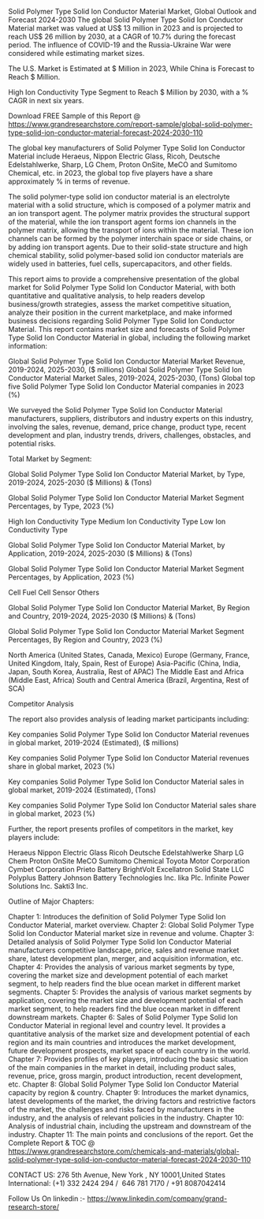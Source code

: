 Solid Polymer Type Solid Ion Conductor Material Market, Global Outlook and Forecast 2024-2030
The global Solid Polymer Type Solid Ion Conductor Material market was valued at US$ 13 million in 2023 and is projected to reach US$ 26 million by 2030, at a CAGR of 10.7% during the forecast period. The influence of COVID-19 and the Russia-Ukraine War were considered while estimating market sizes.

The U.S. Market is Estimated at $ Million in 2023, While China is Forecast to Reach $ Million.

High Ion Conductivity Type Segment to Reach $ Million by 2030, with a % CAGR in next six years.

Download FREE Sample of this Report @ https://www.grandresearchstore.com/report-sample/global-solid-polymer-type-solid-ion-conductor-material-forecast-2024-2030-110

The global key manufacturers of Solid Polymer Type Solid Ion Conductor Material include Heraeus, Nippon Electric Glass, Ricoh, Deutsche Edelstahlwerke, Sharp, LG Chem, Proton OnSite, MeCO and Sumitomo Chemical, etc. in 2023, the global top five players have a share approximately % in terms of revenue.

The solid polymer-type solid ion conductor material is an electrolyte material with a solid structure, which is composed of a polymer matrix and an ion transport agent. The polymer matrix provides the structural support of the material, while the ion transport agent forms ion channels in the polymer matrix, allowing the transport of ions within the material. These ion channels can be formed by the polymer interchain space or side chains, or by adding ion transport agents. Due to their solid-state structure and high chemical stability, solid polymer-based solid ion conductor materials are widely used in batteries, fuel cells, supercapacitors, and other fields.

This report aims to provide a comprehensive presentation of the global market for Solid Polymer Type Solid Ion Conductor Material, with both quantitative and qualitative analysis, to help readers develop business/growth strategies, assess the market competitive situation, analyze their position in the current marketplace, and make informed business decisions regarding Solid Polymer Type Solid Ion Conductor Material. This report contains market size and forecasts of Solid Polymer Type Solid Ion Conductor Material in global, including the following market information:

Global Solid Polymer Type Solid Ion Conductor Material Market Revenue, 2019-2024, 2025-2030, ($ millions)
Global Solid Polymer Type Solid Ion Conductor Material Market Sales, 2019-2024, 2025-2030, (Tons)
Global top five Solid Polymer Type Solid Ion Conductor Material companies in 2023 (%)

We surveyed the Solid Polymer Type Solid Ion Conductor Material manufacturers, suppliers, distributors and industry experts on this industry, involving the sales, revenue, demand, price change, product type, recent development and plan, industry trends, drivers, challenges, obstacles, and potential risks.

Total Market by Segment:

Global Solid Polymer Type Solid Ion Conductor Material Market, by Type, 2019-2024, 2025-2030 ($ Millions) & (Tons)

Global Solid Polymer Type Solid Ion Conductor Material Market Segment Percentages, by Type, 2023 (%)

High Ion Conductivity Type
Medium Ion Conductivity Type
Low Ion Conductivity Type

Global Solid Polymer Type Solid Ion Conductor Material Market, by Application, 2019-2024, 2025-2030 ($ Millions) & (Tons)

Global Solid Polymer Type Solid Ion Conductor Material Market Segment Percentages, by Application, 2023 (%)

Cell
Fuel Cell
Sensor
Others

Global Solid Polymer Type Solid Ion Conductor Material Market, By Region and Country, 2019-2024, 2025-2030 ($ Millions) & (Tons)

Global Solid Polymer Type Solid Ion Conductor Material Market Segment Percentages, By Region and Country, 2023 (%)

North America (United States, Canada, Mexico)
Europe (Germany, France, United Kingdom, Italy, Spain, Rest of Europe)
Asia-Pacific (China, India, Japan, South Korea, Australia, Rest of APAC)
The Middle East and Africa (Middle East, Africa)
South and Central America (Brazil, Argentina, Rest of SCA)

Competitor Analysis

The report also provides analysis of leading market participants including:

Key companies Solid Polymer Type Solid Ion Conductor Material revenues in global market, 2019-2024 (Estimated), ($ millions)

Key companies Solid Polymer Type Solid Ion Conductor Material revenues share in global market, 2023 (%)

Key companies Solid Polymer Type Solid Ion Conductor Material sales in global market, 2019-2024 (Estimated), (Tons)

Key companies Solid Polymer Type Solid Ion Conductor Material sales share in global market, 2023 (%)

Further, the report presents profiles of competitors in the market, key players include:

Heraeus
Nippon Electric Glass
Ricoh
Deutsche Edelstahlwerke
Sharp
LG Chem
Proton OnSite
MeCO
Sumitomo Chemical
Toyota Motor Corporation
Cymbet Corporation
Prieto Battery
BrightVolt
Excellatron Solid State LLC
Polyplus Battery
Johnson Battery Technologies Inc.
lika PIc.
Infinite Power Solutions Inc.
Sakti3 Inc.

Outline of Major Chapters:

Chapter 1: Introduces the definition of Solid Polymer Type Solid Ion Conductor Material, market overview.
Chapter 2: Global Solid Polymer Type Solid Ion Conductor Material market size in revenue and volume.
Chapter 3: Detailed analysis of Solid Polymer Type Solid Ion Conductor Material manufacturers competitive landscape, price, sales and revenue market share, latest development plan, merger, and acquisition information, etc.
Chapter 4: Provides the analysis of various market segments by type, covering the market size and development potential of each market segment, to help readers find the blue ocean market in different market segments.
Chapter 5: Provides the analysis of various market segments by application, covering the market size and development potential of each market segment, to help readers find the blue ocean market in different downstream markets.
Chapter 6: Sales of Solid Polymer Type Solid Ion Conductor Material in regional level and country level. It provides a quantitative analysis of the market size and development potential of each region and its main countries and introduces the market development, future development prospects, market space of each country in the world.
Chapter 7: Provides profiles of key players, introducing the basic situation of the main companies in the market in detail, including product sales, revenue, price, gross margin, product introduction, recent development, etc.
Chapter 8: Global Solid Polymer Type Solid Ion Conductor Material capacity by region & country.
Chapter 9: Introduces the market dynamics, latest developments of the market, the driving factors and restrictive factors of the market, the challenges and risks faced by manufacturers in the industry, and the analysis of relevant policies in the industry.
Chapter 10: Analysis of industrial chain, including the upstream and downstream of the industry.
Chapter 11: The main points and conclusions of the report.
Get the Complete Report & TOC @ https://www.grandresearchstore.com/chemicals-and-materials/global-solid-polymer-type-solid-ion-conductor-material-forecast-2024-2030-110

CONTACT US:
276 5th Avenue, New York , NY 10001,United States
International: (+1) 332 2424 294 /  646 781 7170 / +91 8087042414

Follow Us On linkedin :- https://www.linkedin.com/company/grand-research-store/
